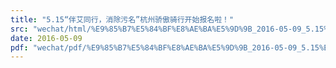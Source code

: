 ```yaml
---
title: "5.15“伴艾同行，消除污名”杭州骄傲骑行开始报名啦！"
src: "wechat/html/%E9%85%B7%E5%84%BF%E8%AE%BA%E5%9D%9B_2016-05-09_5.15%E2%80%9C%E4%BC%B4%E8%89%BE%E5%90%8C%E8%A1%8C%EF%BC%8C%E6%B6%88%E9%99%A4%E6%B1%A1%E5%90%8D%E2%80%9D%E6%9D%AD%E5%B7%9E%E9%AA%84%E5%82%B2%E9%AA%91%E8%A1%8C%E5%BC%80%E5%A7%8B%E6%8A%A5%E5%90%8D%E5%95%A6%EF%BC%81.html"
date: 2016-05-09
pdf: "wechat/pdf/%E9%85%B7%E5%84%BF%E8%AE%BA%E5%9D%9B_2016-05-09_5.15%E2%80%9C%E4%BC%B4%E8%89%BE%E5%90%8C%E8%A1%8C%EF%BC%8C%E6%B6%88%E9%99%A4%E6%B1%A1%E5%90%8D%E2%80%9D%E6%9D%AD%E5%B7%9E%E9%AA%84%E5%82%B2%E9%AA%91%E8%A1%8C%E5%BC%80%E5%A7%8B%E6%8A%A5%E5%90%8D%E5%95%A6%EF%BC%81.pdf"
---
```

